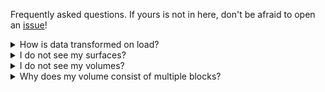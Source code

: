 Frequently asked questions. If yours is not in here, don't be afraid to open an [issue](https://github.com/oanegros/MicroscopyNodes/issues)!

<details>
  <summary>How is data transformed on load?</summary>
The data is scaled to 0.02 blender-meter per pixel on an initial load and centered in x and y. If you reload an image with a differently scaled version, it will adapt itself to the initial scale. You can check the size in pixels, blender meters and micrometers in the `Axes` object.
</details>


<details>
  <summary>I do not see my surfaces?</summary>
Try adjusting the threshold in the Surface Geometry Nodes modifier, the visibility of the Surfaces object, or the visibility of each channel in the Geometry Nodes modifier.
</details>


<details>
  <summary>I do not see my volumes?</summary>
Try adjusting the threshold in the materials, the visibility of the Volumes object, or the visibility of each channel in the Geometry Nodes modifier. If the emission of the channel was off, make sure there is enough light in the scene to reflect (often done with increasing background intensity).
</details>

<details>
  <summary>Why does my volume consist of multiple blocks?</summary>
Currently, Blender cannot handle volumes that are over 2048 pixels in any axis, so Microscopy Nodes chunks this type of data to smaller blocks. This should still be fully equal data (floating-point datasets may suffer from incorrect normalization), channel chunks are offset to avoid Blender rendering bugs.
</details>

